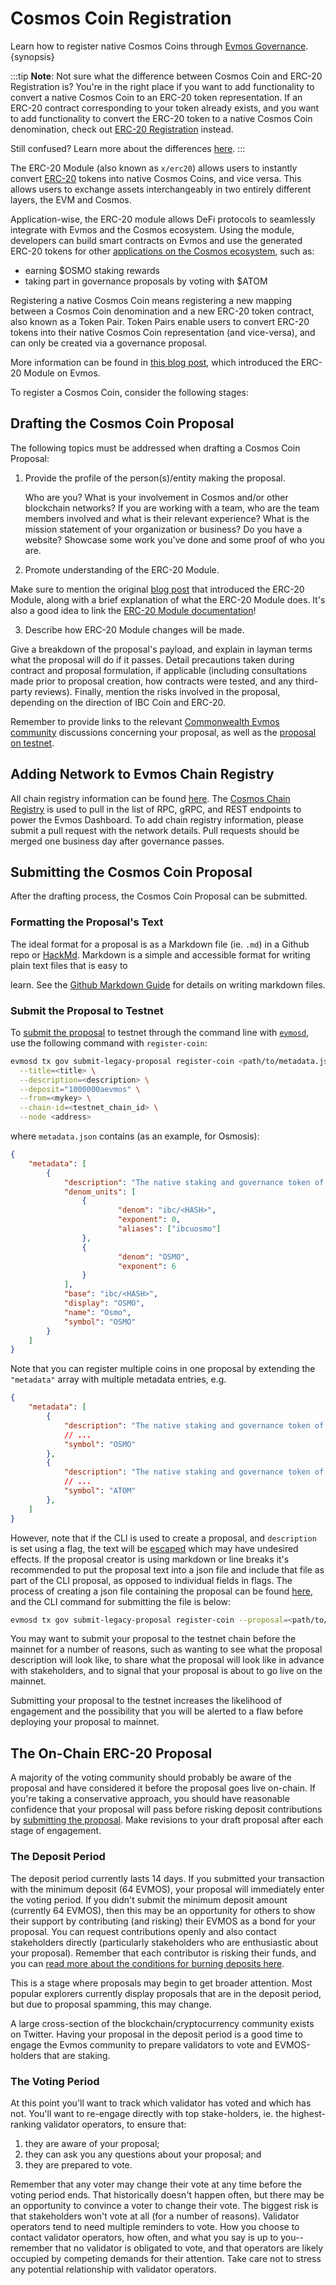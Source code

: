 <!--
order: 2
-->

# Cosmos Coin Registration

Learn how to register native Cosmos Coins through
[Evmos Governance](../../users/governance/overview.md). {synopsis}

:::tip **Note**: Not sure what the difference between Cosmos Coin and ERC-20
Registration is? You're in the right place if you want to add functionality to
convert a native Cosmos Coin to an ERC-20 token representation. If an ERC-20
contract corresponding to your token already exists, and you want to add
functionality to convert the ERC-20 token to a native Cosmos Coin denomination,
check out [ERC-20 Registration](./erc20\_registration.md) instead.

Still confused? Learn more about the differences
[here](../../../x/erc20/spec/01\_concepts.md). :::

The ERC-20 Module (also known as `x/erc20`) allows users to instantly convert
[ERC-20](https://ethereum.org/en/developers/docs/standards/tokens/erc-20) tokens
into native Cosmos Coins, and vice versa. This allows users to exchange assets
interchangeably in two entirely different layers, the EVM and Cosmos.

Application-wise, the ERC-20 module allows DeFi protocols to seamlessly
integrate with Evmos and the Cosmos ecosystem. Using the module, developers can
build smart contracts on Evmos and use the generated ERC-20 tokens for other
[applications on the Cosmos ecosystem](https://mapofzones.com), such as:

- earning $OSMO staking rewards
- taking part in governance proposals by voting with $ATOM

Registering a native Cosmos Coin means registering a new mapping between a
Cosmos Coin denomination and a new ERC-20 token contract, also known as a Token
Pair. Token Pairs enable users to convert ERC-20 tokens into their native Cosmos
Coin representation (and vice-versa), and can only be created via a governance
proposal.

More information can be found in
[this blog post](https://medium.com/evmos/introducing-evmos-erc20-module-f40a61e05273),
which introduced the ERC-20 Module on Evmos.

To register a Cosmos Coin, consider the following stages:

## Drafting the Cosmos Coin Proposal

The following topics must be addressed when drafting a Cosmos Coin Proposal:

1. Provide the profile of the person(s)/entity making the proposal.

   Who are you? What is your involvement in Cosmos and/or other blockchain
   networks? If you are working with a team, who are the team members involved
   and what is their relevant experience? What is the mission statement of your
   organization or business? Do you have a website? Showcase some work you've
   done and some proof of who you are.

2. Promote understanding of the ERC-20 Module.

Make sure to mention the original
[blog post](https://medium.com/evmos/introducing-evmos-erc20-module-f40a61e05273)
that introduced the ERC-20 Module, along with a brief explanation of what the
ERC-20 Module does. It's also a good idea to link the
[ERC-20 Module documentation](https://docs.evmos.org/modules/erc20/)!

3. Describe how ERC-20 Module changes will be made.

Give a breakdown of the proposal's payload, and explain in layman terms what the
proposal will do if it passes. Detail precautions taken during contract and
proposal formulation, if applicable (including consultations made prior to
proposal creation, how contracts were tested, and any third-party reviews).
Finally, mention the risks involved in the proposal, depending on the direction
of IBC Coin and ERC-20.

Remember to provide links to the relevant
[Commonwealth Evmos community](https://commonwealth.im/evmos) discussions
concerning your proposal, as well as the
[proposal on testnet](#submit-the-proposal-to-testnet).

## Adding Network to Evmos Chain Registry

All chain registry information can be found
[here](https://github.com/evmos/chain-token-registry). The
[Cosmos Chain Registry](https://github.com/cosmos/chain-registry) is used to
pull in the list of RPC, gRPC, and REST endpoints to power the Evmos Dashboard.
To add chain registry information, please submit a pull request with the network
details. Pull requests should be merged one business day after governance
passes.

## Submitting the Cosmos Coin Proposal

After the drafting process, the Cosmos Coin Proposal can be submitted.

### Formatting the Proposal's Text

The ideal format for a proposal is as a Markdown file (ie. `.md`) in a Github
repo or [HackMd](https://hackmd.io/). Markdown is a simple and accessible format
for writing plain text files that is easy to

<!-- markdown-link-check-disable-next-line -->

learn. See the
[Github Markdown Guide](https://docs.github.com/en/get-started/writing-on-github/getting-started-with-writing-and-formatting-on-github/basic-writing-and-formatting-syntax)
for details on writing markdown files.

### Submit the Proposal to Testnet

To [submit the proposal](../../users/governance/submitting.md) to testnet
through the command line with [`evmosd`](../../validators/quickstart/binary.md),
use the following command with `register-coin`:

```bash
evmosd tx gov submit-legacy-proposal register-coin <path/to/metadata.json> \
  --title=<title> \
  --description=<description> \
  --deposit="1000000aevmos" \
  --from=<mykey> \
  --chain-id=<testnet_chain_id> \
  --node <address>
```

where `metadata.json` contains (as an example, for Osmosis):

```json
{
    "metadata": [
        {
			"description": "The native staking and governance token of the Osmosis chain",
			"denom_units": [
				{
						"denom": "ibc/<HASH>",
						"exponent": 0,
						"aliases": ["ibcuosmo"]
				},
				{
						"denom": "OSMO",
						"exponent": 6
				}
			],
			"base": "ibc/<HASH>",
			"display": "OSMO",
			"name": "Osmo",
			"symbol": "OSMO"
		}
	]
}
```

Note that you can register multiple coins in one proposal by extending the
`"metadata"` array with multiple metadata entries, e.g.

```json
{
    "metadata": [
        {
			"description": "The native staking and governance token of the Osmosis chain",
            // ...
   			"symbol": "OSMO"
		},
        {
			"description": "The native staking and governance token of the Cosmos chain",
            // ...
   			"symbol": "ATOM"
		},
	]
}
```

However, note that if the CLI is used to create a proposal, and `description` is
set using a flag, the text will be
[escaped](https://en.wikipedia.org/wiki/Escape_sequences_in_C) which may have
undesired effects. If the proposal creator is using markdown or line breaks it's
recommended to put the proposal text into a json file and include that file as
part of the CLI proposal, as opposed to individual fields in flags. The process
of creating a json file containing the proposal can be found
[here](../../users/governance/submitting.md#formatting-the-json-file-for-the-governance-proposal),
and the CLI command for submitting the file is below:

```bash
evmosd tx gov submit-legacy-proposal register-coin --proposal=<path/to/proposal.json>
```

You may want to submit your proposal to the testnet chain before the mainnet for
a number of reasons, such as wanting to see what the proposal description will
look like, to share what the proposal will look like in advance with
stakeholders, and to signal that your proposal is about to go live on the
mainnet.

Submitting your proposal to the testnet increases the likelihood of engagement
and the possibility that you will be alerted to a flaw before deploying your
proposal to mainnet.

## The On-Chain ERC-20 Proposal

A majority of the voting community should probably be aware of the proposal and
have considered it before the proposal goes live on-chain. If you're taking a
conservative approach, you should have reasonable confidence that your proposal
will pass before risking deposit contributions by
[submitting the proposal](../../users/governance/submitting.md). Make revisions
to your draft proposal after each stage of engagement.

### The Deposit Period

The deposit period currently lasts 14 days. If you submitted your transaction
with the minimum deposit (64 EVMOS), your proposal will immediately enter the
voting period. If you didn't submit the minimum deposit amount (currently 64
EVMOS), then this may be an opportunity for others to show their support by
contributing (and risking) their EVMOS as a bond for your proposal. You can
request contributions openly and also contact stakeholders directly
(particularly stakeholders who are enthusiastic about your proposal). Remember
that each contributor is risking their funds, and you can
[read more about the conditions for burning deposits here](../../users/governance/process.md#burned-deposits).

This is a stage where proposals may begin to get broader attention. Most popular
explorers currently display proposals that are in the deposit period, but due to
proposal spamming, this may change.

A large cross-section of the blockchain/cryptocurrency community exists on
Twitter. Having your proposal in the deposit period is a good time to engage the
Evmos community to prepare validators to vote and EVMOS-holders that are
staking.

### The Voting Period

At this point you'll want to track which validator has voted and which has not.
You'll want to re-engage directly with top stake-holders, ie. the
highest-ranking validator operators, to ensure that:

1. they are aware of your proposal;
2. they can ask you any questions about your proposal; and
3. they are prepared to vote.

Remember that any voter may change their vote at any time before the voting
period ends. That historically doesn't happen often, but there may be an
opportunity to convince a voter to change their vote. The biggest risk is that
stakeholders won't vote at all (for a number of reasons). Validator operators
tend to need multiple reminders to vote. How you choose to contact validator
operators, how often, and what you say is up to you--remember that no validator
is obligated to vote, and that operators are likely occupied by competing
demands for their attention. Take care not to stress any potential relationship
with validator operators.
